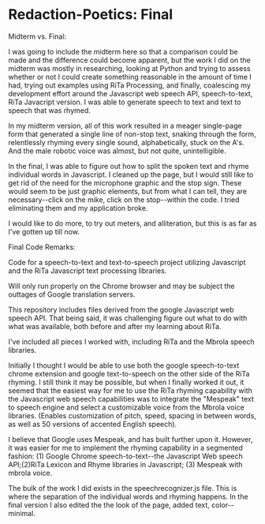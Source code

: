 Redaction-Poetics: Final
=================
Midterm vs. Final:

I was going to include the midterm here so that a comparison could be made and the difference could become apparent, but the work I did on the midterm was mostly in researching, looking at Python and trying to assess whether or not I could create something reasonable in the amount of time I had, trying out examples using RiTa Processing, and finally, coalescing my development effort around the Javascript web speech API, speech-to-text, RiTa Javacript version. I was able to generate speech to text and text to speech that was rhymed.  

In my midterm version, all of this work resulted in a meager single-page form that generated a single line of non-stop text, snaking through the form, relentlessly rhyming every single sound, alphabetically, stuck on the A's. And the male robotic voice was almost, but not quite, unintelligible.

In the final, I was able to figure out how to split the spoken text and rhyme individual words in Javascript.  I cleaned up the page, but I would still like to get rid of the need for the microphone graphic and the stop sign.  These would seem to be just graphic elements, but from what I can tell, they are necessary--click on the mike, click on the stop--within the code.  I tried eliminating them and my application broke.  

I would like to do more, to try out meters, and alliteration, but this is as far as I've gotten up till now. 

Final Code Remarks:

Code for a speech-to-text and text-to-speech project utilizing Javascript and the RiTa Javascript text processing libraries. 

Will only run properly on the Chrome browser and may be subject the outtages of Google translation servers.

This repository includes files derived from the google Javascript web speech API. That being said, it was challenging figure out what to do with what was available, both before and after my learning about RiTa.  

I've included all pieces I worked with, including RiTa and the Mbrola speech libraries.  

Initially I thought I would be able to use both the google speech-to-text chrome extension and google text-to-speech on the other side of the RiTa rhyming.  I still think it may be possible, but when I finally worked it out, it seemed that the easiest way for me to use the RiTa rhyming capability with the Javascript web speech capabilities was to integrate the "Mespeak" text to speech engine and select a customizable voice from the Mbrola voice libraries. (Enables customization of pitch, speed, spacing in between words, as well as 50 versions of accented English speech). 

I believe that Google uses Mespeak, and has built further upon it.  However, it was easier for me to implement the rhyming capability in a segmented fashion: (1) Google Chrome speech-to-text--the Javascript Web speech API;(2)RiTa Lexicon and Rhyme libraries in Javascript; (3) Mespeak with mbrola voice.  

The bulk of the work I did exists in the speechrecognizer.js file. This is where the separation of the individual words and rhyming happens.  In the final version I also edited the the look of the page, added text, color--minimal.



